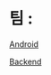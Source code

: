 # 팀 : 

[Android](https://github.com/lkc263/Graduation_work_android.git)

[Backend](https://github.com/lkc263/Graduation_work_backend.git)


